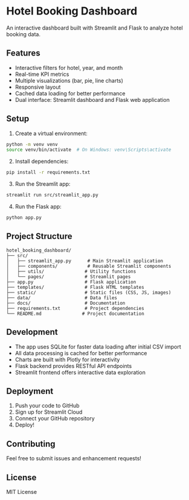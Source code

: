 # Hotel Booking Dashboard

An interactive dashboard built with Streamlit and Flask to analyze hotel booking data.

## Features

- Interactive filters for hotel, year, and month
- Real-time KPI metrics
- Multiple visualizations (bar, pie, line charts)
- Responsive layout
- Cached data loading for better performance
- Dual interface: Streamlit dashboard and Flask web application

## Setup

1. Create a virtual environment:
```bash
python -m venv venv
source venv/bin/activate  # On Windows: venv\Scripts\activate
```

2. Install dependencies:
```bash
pip install -r requirements.txt
```

3. Run the Streamlit app:
```bash
streamlit run src/streamlit_app.py
```

4. Run the Flask app:
```bash
python app.py
```

## Project Structure

```
hotel_booking_dashboard/
├── src/
│   ├── streamlit_app.py      # Main Streamlit application
│   ├── components/           # Reusable Streamlit components
│   ├── utils/               # Utility functions
│   └── pages/               # Streamlit pages
├── app.py                   # Flask application
├── templates/               # Flask HTML templates
├── static/                  # Static files (CSS, JS, images)
├── data/                    # Data files
├── docs/                    # Documentation
├── requirements.txt         # Project dependencies
└── README.md               # Project documentation
```

## Development

- The app uses SQLite for faster data loading after initial CSV import
- All data processing is cached for better performance
- Charts are built with Plotly for interactivity
- Flask backend provides RESTful API endpoints
- Streamlit frontend offers interactive data exploration

## Deployment

1. Push your code to GitHub
2. Sign up for Streamlit Cloud
3. Connect your GitHub repository
4. Deploy!

## Contributing

Feel free to submit issues and enhancement requests!

## License

MIT License 